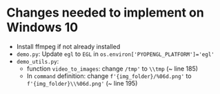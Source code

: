 # Changes needed to implement on Windows 10

- Install ffmpeg if not already installed 
- `demo.py`: Update `egl` to `EGL` in `os.environ['PYOPENGL_PLATFORM']='egl'`
- `demo_utils.py`: 
	- function `video_to_images`: change `/tmp'` to `\\tmp` (~ line 185)
	- In `command` definition: change `f'{img_folder}/%06d.png'` to `f'{img_folder}\\%06d.png'` (~ line 195)
